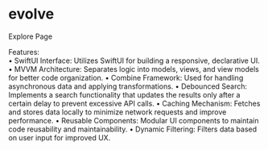 # evolve
Explore Page 

Features:                                                                                                                                     
	•	SwiftUI Interface: Utilizes SwiftUI for building a responsive, declarative UI.
	•	MVVM Architecture: Separates logic into models, views, and view models for better code organization.
	•	Combine Framework: Used for handling asynchronous data and applying transformations.
	•	Debounced Search: Implements a search functionality that updates the results only after a certain delay to prevent excessive API calls.
	•	Caching Mechanism: Fetches and stores data locally to minimize network requests and improve performance.
	•	Reusable Components: Modular UI components to maintain code reusability and maintainability.
	•	Dynamic Filtering: Filters data based on user input for improved UX.
